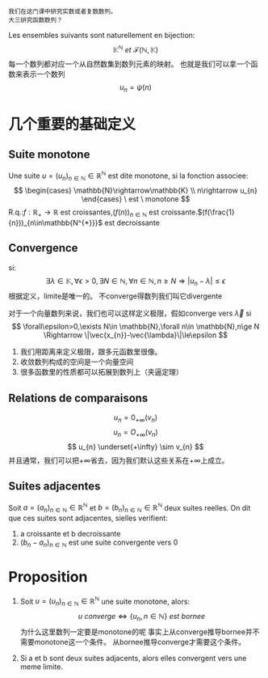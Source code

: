 	我们在这门课中研究实数或者复数数列。
	大三研究函数数列？
Les ensembles suivants sont naturellement en bijection:
$$
\mathbb{K}^{\mathbb{N}} \ et \ \mathcal{F}(\mathbb{N},\mathbb{K})
$$
每一个数列都对应一个从自然数集到数列元素的映射。
也就是我们可以拿一个函数来表示一个数列
$$
u_{n} = \psi(n)
$$
# 几个重要的基础定义
## Suite monotone
Une suite $u = (u_{n})_{n\in \mathbb{N}}\in\mathbb{R}^{\mathbb{N}}$ est dite monotone, si la fonction associee:
$$
\begin{cases}
\mathbb{N}\rightarrow\mathbb{K}    \\
n\rightarrow u_{n}
\end{cases}
 \ est \ monotone
$$
R.q.:$f:\mathbb{R_{+}}\rightarrow\mathbb{R}$ est croissantes,$(f(n))_{n\in\mathbb{N}}$ est croissante.$(f(\frac{1}{n}))_{n\in\mathbb{N^{*}}}$ est decroissante

## Convergence
si:
$$
\exists\lambda\in\mathbb{K},\forall\epsilon>0,\exists N\in \mathbb{N},\forall n\in \mathbb{N},n\ge N \Rightarrow |u_{n}-\lambda|\le\epsilon
$$
根据定义，limite是唯一的。
不converge得数列我们叫它divergente

对于一个向量数列来说，我们也可以这样定义极限，假如converge vers $\vec{\lambda}$ si
$$
\forall\epsilon>0,\exists N\in \mathbb{N},\forall n\in \mathbb{N},n\ge N \Rightarrow \|\vec{x_{n}}-\vec{\lambda}\|\le\epsilon
$$
1. 我们用距离来定义极限，跟多元函数里很像。
2. 收敛数列构成的空间是一个向量空间
3. 很多函数里的性质都可以拓展到数列上（夹逼定理）

## Relations de comparaisons
$$
u_{n} = 0_{+\infty}(v_{n})
$$
$$
u_{n} = O_{+\infty}(v_{n})
$$
$$
u_{n} \underset{+\infty} \sim v_{n}
$$
并且通常，我们可以把$+\infty$省去，因为我们默认这些关系在$+\infty$上成立。

## Suites adjacentes
Soit $a = (a_{n})_{n\in \mathbb{N}}\in\mathbb{R}^{\mathbb{N}}$ et $b = (b_{n})_{n\in\mathbb{N}}\in\mathbb{R}^{\mathbb{N}}$ deux suites reelles. On dit que ces suites sont adjacentes, sielles verifient:
1. a croissante et b decroissante
2. $(b_{n}-a_{n})_{n\in\mathbb{N}}$ est une suite convergente vers 0

# Proposition
1. Soit $u = (u_{n})_{n\in \mathbb{N}}\in\mathbb{R}^{\mathbb{N}}$ une suite monotone, alors:
$$
u \ converge \Leftrightarrow \{u_{n},n\in\mathbb{N}\} \ est \ bornee
$$
	为什么这里数列一定要是monotone的呢
	事实上从converge推导bornee并不需要monotone这一个条件。
	从bornee推导converge才需要这个条件。

2. Si a et b sont deux suites adjacents, alors elles convergent vers une meme limite.